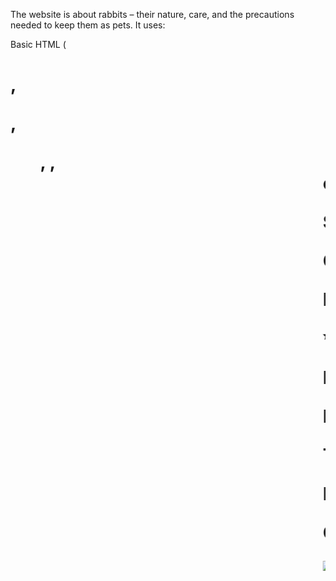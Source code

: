 The website is about rabbits – their nature, care, and the precautions needed to keep them as pets.
It uses:

Basic HTML (<h1>, <p>, <ul>, <table>, <marquee> etc.)

Simple CSS for background, colors, and borders.

Cream and Baby Pink theme 🎨

Full-width table showing precautions and reasons.

✨ Features

Introductory description about rabbits.

Precaution list in bullet points.

Table of extra care tips (expanded horizontally across the page).

Background with optional rabbit patterns.

Centered text, pink borders, and playful fonts.

[![Athena Award Badge](https://img.shields.io/endpoint?url=https%3A%2F%2Faward.athena.hackclub.com%2Fapi%2Fbadge)](https://award.athena.hackclub.com?utm_source=readme)

